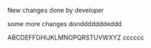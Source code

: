 New changes done by developer

some more changes dondddddddeddd

ABCDEFFGHIJKLMNOPQRSTUVWXYZ
cccccc

